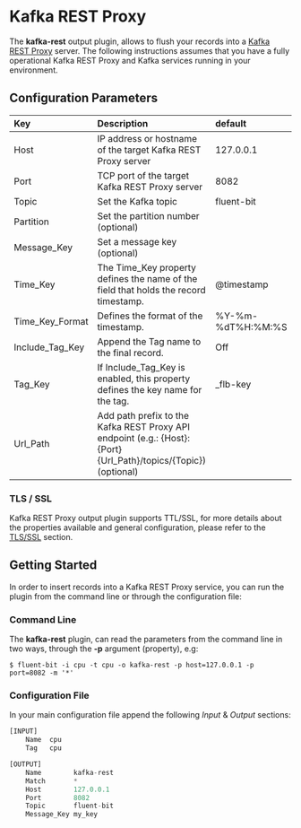# Kafka REST Proxy

The **kafka-rest** output plugin, allows to flush your records into a [Kafka REST Proxy](http://docs.confluent.io/current/kafka-rest/docs/index.html) server. The following instructions assumes that you have a fully operational Kafka REST Proxy and Kafka services running in your environment.

## Configuration Parameters

| Key | Description | default |
| :--- | :--- | :--- |
| Host | IP address or hostname of the target Kafka REST Proxy server | 127.0.0.1 |
| Port | TCP port of the target Kafka REST Proxy server | 8082 |
| Topic | Set the Kafka topic | fluent-bit |
| Partition | Set the partition number \(optional\) |  |
| Message\_Key | Set a message key \(optional\) |  |
| Time\_Key | The Time\_Key property defines the name of the field that holds the record timestamp. | @timestamp |
| Time\_Key\_Format | Defines the format of the timestamp. | %Y-%m-%dT%H:%M:%S |
| Include\_Tag\_Key | Append the Tag name to the final record. | Off |
| Tag\_Key | If Include\_Tag\_Key is enabled, this property defines the key name for the tag. | \_flb-key |
| Url_Path | Add path prefix to the Kafka REST Proxy API endpoint (e.g.: {Host}:{Port}{Url_Path}/topics/{Topic}) \(optional\) |  |

### TLS / SSL

Kafka REST Proxy output plugin supports TTL/SSL, for more details about the properties available and general configuration, please refer to the [TLS/SSL](tcp-and-tls.md) section.

## Getting Started

In order to insert records into a Kafka REST Proxy service, you can run the plugin from the command line or through the configuration file:

### Command Line

The **kafka-rest** plugin, can read the parameters from the command line in two ways, through the **-p** argument \(property\), e.g:

```text
$ fluent-bit -i cpu -t cpu -o kafka-rest -p host=127.0.0.1 -p port=8082 -m '*'
```

### Configuration File

In your main configuration file append the following _Input_ & _Output_ sections:

```python
[INPUT]
    Name  cpu
    Tag   cpu

[OUTPUT]
    Name        kafka-rest
    Match       *
    Host        127.0.0.1
    Port        8082
    Topic       fluent-bit
    Message_Key my_key
```

